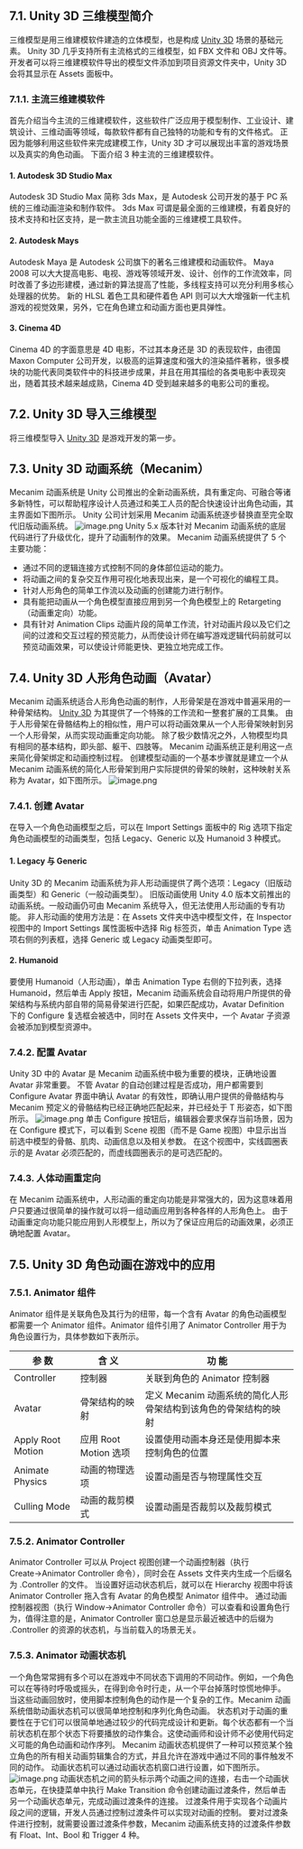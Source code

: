 ## 7.1. Unity 3D 三维模型简介
三维模型是用三维建模软件建造的立体模型，也是构成 [Unity 3D](http://c.biancheng.net/unity3d/) 场景的基础元素。
Unity 3D 几乎支持所有主流格式的三维模型，如 FBX 文件和 OBJ 文件等。
开发者可以将三维建模软件导出的模型文件添加到项目资源文件夹中，Unity 3D 会将其显示在 Assets 面板中。
### 7.1.1. 主流三维建模软件
首先介绍当今主流的三维建模软件，这些软件广泛应用于模型制作、工业设计、建筑设计、三维动画等领域，每款软件都有自己独特的功能和专有的文件格式。
正因为能够利用这些软件来完成建模工作，Unity 3D 才可以展现出丰富的游戏场景以及真实的角色动画。
下面介绍 3 种主流的三维建模软件。
#### 1. Autodesk 3D Studio Max
Autodesk 3D Studio Max 简称 3ds Max，是 Autodesk 公司开发的基于 PC 系统的三维动画渲染和制作软件。
3ds Max 可谓是最全面的三维建模，有着良好的技术支持和社区支持，是一款主流且功能全面的三维建模工具软件。
#### 2. Autodesk Mays
Autodesk Maya 是 Autodesk 公司旗下的著名三维建模和动画软件。
Maya 2008 可以大大提高电影、电视、游戏等领域开发、设计、创作的工作流效率，同时改善了多边形建模，通过新的算法提高了性能，多线程支持可以充分利用多核心处理器的优势。
新的 HLSL 着色工具和硬件着色 API 则可以大大增强新一代主机游戏的视觉效果，另外，它在角色建立和动画方面也更具弹性。
#### 3. Cinema 4D
Cinema 4D 的字面意思是 4D 电影，不过其本身还是 3D 的表现软件，由德国 Maxon Computer 公司开发，以极高的运算速度和强大的渲染插件著称，很多模块的功能代表同类软件中的科技进步成果，并且在用其描绘的各类电影中表现突出，随着其技术越来越成熟，Cinema 4D 受到越来越多的电影公司的重视。
## 7.2. Unity 3D 导入三维模型
将三维模型导入 [Unity 3D](http://c.biancheng.net/unity3d/) 是游戏开发的第一步。
## 7.3. Unity 3D 动画系统（Mecanim）
Mecanim 动画系统是 Unity 公司推出的全新动画系统，具有重定向、可融合等诸多新特性，可以帮助程序设计人员通过和美工人员的配合快速设计出角色动画，其主界面如下图所示。
Unity 公司计划采用 Mecanim 动画系统逐步替换直至完全取代旧版动画系统。
![image.png](image/1645422809252-64c51638-5fc7-4c0d-a77d-488f7fd083df.png)
Unity 5.x 版本针对 Mecanim 动画系统的底层代码进行了升级优化，提升了动画制作的效果。
Mecanim 动画系统提供了 5 个主要功能：

- 通过不同的逻辑连接方式控制不同的身体部位运动的能力。
- 将动画之间的复杂交互作用可视化地表现出来，是一个可视化的编程工具。
- 针对人形角色的简单工作流以及动画的创建能力进行制作。
- 具有能把动画从一个角色模型直接应用到另一个角色模型上的 Retargeting（动画重定向）功能。
- 具有针对 Animation Clips 动画片段的简单工作流，针对动画片段以及它们之间的过渡和交互过程的预览能力，从而使设计师在编写游戏逻辑代码前就可以预览动画效果，可以使设计师能更快、更独立地完成工作。
## 7.4. Unity 3D 人形角色动画（Avatar）
Mecanim 动画系统适合人形角色动画的制作，人形骨架是在游戏中普遍采用的一种骨架结构。
[Unity 3D](http://c.biancheng.net/unity3d/) 为其提供了一个特殊的工作流和一整套扩展的工具集。
由于人形骨架在骨骼结构上的相似性，用户可以将动画效果从一个人形骨架映射到另一个人形骨架，从而实现动画重定向功能。
除了极少数情况之外，人物模型均具有相同的基本结构，即头部、躯干、四肢等。
Mecanim 动画系统正是利用这一点来简化骨架绑定和动画控制过程。
创建模型动画的一个基本步骤就是建立一个从 Mecanim 动画系统的简化人形骨架到用户实际提供的骨架的映射，这种映射关系称为 Avatar，如下图所示。
![image.png](image/1645423208514-eb85423a-f936-48e5-9719-6f317217a659.png)

### 7.4.1. 创建 Avatar
在导入一个角色动画模型之后，可以在 Import Settings 面板中的 Rig 选项下指定角色动画模型的动画类型，包括 Legacy、Generic 以及 Humanoid 3 种模式。
#### 1. Legacy 与 Generic
Unity 3D 的 Mecanim 动画系统为非人形动画提供了两个选项：Legacy（旧版动画类型）和 Generic（一般动画类型）。
旧版动画使用 Unity 4.0 版本文前推出的动画系统。一般动画仍可由 Mecanim 系统导入，但无法使用人形动画的专有功能。
非人形动画的使用方法是：在 Assets 文件夹中选中模型文件，在 Inspector 视图中的 Import Settings 属性面板中选择 Rig 标签页，单击 Animation Type 选项右侧的列表框，选择 Generic 或 Legacy 动画类型即可。
#### 2. Humanoid
要使用 Humanoid（人形动画），单击 Animation Type 右侧的下拉列表，选择 Humanoid，然后单击 Apply 按钮，Mecanim 动画系统会自动将用户所提供的骨架结构与系统内部自带的简易骨架进行匹配，如果匹配成功，Avatar Definition 下的 Configure 复选框会被选中，同时在 Assets 文件夹中，一个 Avatar 子资源会被添加到模型资源中。
### 7.4.2. 配置 Avatar
Unity 3D 中的 Avatar 是 Mecanim 动画系统中极为重要的模块，正确地设置 Avatar 非常重要。
不管 Avatar 的自动创建过程是否成功，用户都需要到 Configure Avatar 界面中确认 Avatar 的有效性，即确认用户提供的骨骼结构与 Mecanim 预定义的骨骼结构已经正确地匹配起来，并已经处于 T 形姿态，如下图所示。
![image.png](image/1645425116217-4161d661-7284-40e4-8485-3a3a7b1f61d6.png)
单击 Configure 按钮后，编辑器会要求保存当前场景，因为在 Configure 模式下，可以看到 Scene 视图（而不是 Game 视图）中显示出当前选中模型的骨骼、肌肉、动画信息以及相关参数。
在这个视图中，实线圆圈表示的是 Avatar 必须匹配的，而虚线圆圈表示的是可选匹配的。

### 7.4.3. 人体动画重定向
在 Mecanim 动画系统中，人形动画的重定向功能是非常强大的，因为这意味着用户只要通过很简单的操作就可以将一组动画应用到各种各样的人形角色上。
由于动画重定向功能只能应用到人形模型上，所以为了保证应用后的动画效果，必须正确地配置 Avatar。
## 7.5. Unity 3D 角色动画在游戏中的应用
### 7.5.1. Animator 组件
Animator 组件是关联角色及其行为的纽带，每一个含有 Avatar 的角色动画模型都需要一个 Animator 组件。Animator 组件引用了 Animator Controller 用于为角色设置行为，具体参数如下表所示。

| 参 数 | 含 义 | 功 能 |
| --- | --- | --- |
| Controller | 控制器 | 关联到角色的 Animator 控制器 |
| Avatar | 骨架结构的映射 | 定义 Mecanim 动画系统的简化人形骨架结构到该角色的骨架结构的映射 |
| Apply Root Motion | 应用 Root Motion 选项 | 设置使用动画本身还是使用脚本来控制角色的位置 |
| Animate Physics | 动画的物理选项 | 设置动画是否与物理属性交互 |
| Culling Mode | 动画的裁剪模式 | 设置动画是否裁剪以及裁剪模式 |

### 7.5.2. Animator Controller
Animator Controller 可以从 Project 视图创建一个动画控制器（执行 Create→Animator Controller 命令），同时会在 Assets 文件夹内生成一个后缀名为 .Controller 的文件。
当设置好运动状态机后，就可以在 Hierarchy 视图中将该 Animator Controller 拖入含有 Avatar 的角色模型 Animator 组件中。
通过动画控制器视图（执行 Window→Animator Controller 命令）可以查看和设置角色行为，值得注意的是，Animator Controller 窗口总是显示最近被选中的后缀为 .Controller 的资源的状态机，与当前载入的场景无关。
### 7.5.3. Animator 动画状态机
一个角色常常拥有多个可以在游戏中不同状态下调用的不同动作。例如，一个角色可以在等待时呼吸或摇头，在得到命令时行走，从一个平台掉落时惊慌地伸手。
当这些动画回放时，使用脚本控制角色的动作是一个复杂的工作。Mecanim 动画系统借助动画状态机可以很简单地控制和序列化角色动画。
状态机对于动画的重要性在于它们可以很简单地通过较少的代码完成设计和更新。每个状态都有一个当前状态机在那个状态下将要播放的动作集合。这使动画师和设计师不必使用代码定义可能的角色动画和动作序列。
Mecanim 动画状态机提供了一种可以预览某个独立角色的所有相关动画剪辑集合的方式，并且允许在游戏中通过不同的事件触发不同的动作。
动画状态机可以通过动画状态机窗口进行设置，如下图所示。
![image.png](image/1645426575748-d37169ed-6859-4462-b5c2-329e8cb1f23e.png)
动画状态机之间的箭头标示两个动画之间的连接，右击一个动画状态单元，在快捷菜单中执行 Make Transition 命令创建动画过渡条件，然后单击另一个动画状态单元，完成动画过渡条件的连接。
过渡条件用于实现各个动画片段之间的逻辑，开发人员通过控制过渡条件可以实现对动画的控制。
要对过渡条件进行控制，就需要设置过渡条件参数，Mecanim 动画系统支持的过渡条件参数有 Float、Int、Bool 和 Trigger 4 种。
